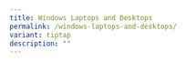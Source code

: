 ```yaml
---
title: Windows Laptops and Desktops
permalink: /windows-laptops-and-desktops/
variant: tiptap
description: ""
---
```


